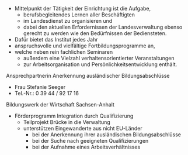 - Mittelpunkt der Tätigkeit der Einrichtung ist die Aufgabe, 
	- berufsbegleitendes Lernen aller Beschäftigten 
	- im Landesdienst zu organisieren und 
	- dabei den aktuellen Erfordernissen der Landesverwaltung ebenso gerecht zu werden wie den Bedürfnissen der Bediensteten. 
- Dafür bietet das Institut jedes Jahr 
- anspruchsvolle und vielfältige Fortbildungsprogramme an, 
- welche neben rein fachlichen Seminaren 
	- außerdem eine Vielzahl verhaltensorientierter Veranstaltungen 
	- zur Arbeitsorganisation und Persönlichkeitsentwicklung enthält.

Ansprechpartnerin Anerkennung ausländischer Bildungsabschlüsse
- Frau Stefanie Seeger 
- Tel.-Nr.: 0 39 44 / 92 17 16 

Bildungswerk der Wirtschaft Sachsen-Anhalt
- Förderprogramm Integration durch Qualifizierung
	- Teilprojekt Brücke in die Verwaltung
	- unterstützen Eingewanderte aus nicht EU-Länder
		- bei der Anerkennung ihrer ausländischen Bildungsabschlüsse
		- bei der Suche nach geeigneten Qualifizierungen
		- bei der Aufnahme eines Arbeitsverhältnisses

